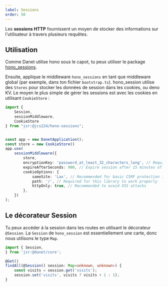```yaml
---
label: Sessions
order: 50
---
```


Les **sessions HTTP** fournissent un moyen de stocker des informations sur l'utilisateur à travers plusieurs requêtes.

## Utilisation

Comme Danet utilise hono sous le capot, tu peux utiliser le package [hono_sessions](https://jsr.io/@jcs224/hono-sessions).

Ensuite, applique le middleware `hono_sessions` en tant que middleware global (par exemple, dans ton fichier `bootstrap.ts`).
hono_session utilise des `Stores` pour stocker les données de session dans les cookies, ou deno KV.
Le moyen le plus simple de gérer les sessions est avec les cookies en utilisant `CookieStore` :

```typescript
import {
    Session,
    sessionMiddleware,
    CookieStore
} from "jsr:@jcs224/hono-sessions";


const app = new DanetApplication();
const store = new CookieStore()
app.use(
    sessionMiddleware({
        store,
        encryptionKey: 'password_at_least_32_characters_long', // Required for CookieStore, recommended for others
        expireAfterSeconds: 900, // Expire session after 15 minutes of inactivity
        cookieOptions: {
            sameSite: 'Lax', // Recommended for basic CSRF protection in modern browsers
            path: '/', // Required for this library to work properly
            httpOnly: true, // Recommended to avoid XSS attacks
        },
    })
);
```

## Le décorateur Session

Tu peux accéder à la session dans tes routes en utilisant le décorateur `@Session`.
La `Session` de `hono_session` est essentiellement une carte, donc nous utilisons le type `Map`.

```ts
import { Session,
} from 'jsr:@danet/core';

@Get()
findAll(@Session() session: Map<unknown, unknown>) {
    const visits = session.get('visits');
    session.set('visits', visits ? visits + 1 : 1);
}
```